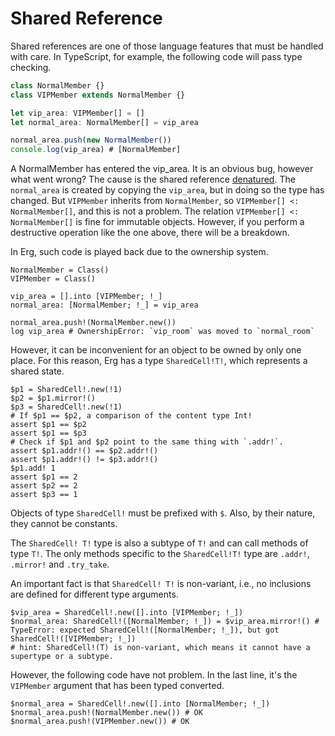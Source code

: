 # Shared Reference

Shared references are one of those language features that must be handled with care.
In TypeScript, for example, the following code will pass type checking.

```typescript
class NormalMember {}
class VIPMember extends NormalMember {}

let vip_area: VIPMember[] = []
let normal_area: NormalMember[] = vip_area

normal_area.push(new NormalMember())
console.log(vip_area) # [NormalMember]
```

A NormalMember has entered the vip_area. It is an obvious bug, however what went wrong?
The cause is the shared reference [denatured](./variance.md). The `normal_area` is created by copying the `vip_area`, but in doing so the type has changed.
But `VIPMember` inherits from `NormalMember`, so `VIPMember[] <: NormalMember[]`, and this is not a problem.
The relation `VIPMember[] <: NormalMember[]` is fine for immutable objects. However, if you perform a destructive operation like the one above, there will be a breakdown.

In Erg, such code is played back due to the ownership system.

```erg
NormalMember = Class()
VIPMember = Class()

vip_area = [].into [VIPMember; !_]
normal_area: [NormalMember; !_] = vip_area

normal_area.push!(NormalMember.new())
log vip_area # OwnershipError: `vip_room` was moved to `normal_room`
```

However, it can be inconvenient for an object to be owned by only one place.
For this reason, Erg has a type `SharedCell!T!`, which represents a shared state.

```erg
$p1 = SharedCell!.new(!1)
$p2 = $p1.mirror!()
$p3 = SharedCell!.new(!1)
# If $p1 == $p2, a comparison of the content type Int!
assert $p1 == $p2
assert $p1 == $p3
# Check if $p1 and $p2 point to the same thing with `.addr!`.
assert $p1.addr!() == $p2.addr!()
assert $p1.addr!() != $p3.addr!()
$p1.add! 1
assert $p1 == 2
assert $p2 == 2
assert $p3 == 1
```

Objects of type `SharedCell!` must be prefixed with `$`. Also, by their nature, they cannot be constants.

The `SharedCell! T!` type is also a subtype of `T!` and can call methods of type `T!`. The only methods specific to the `SharedCell!T!` type are `.addr!`, `.mirror!` and `.try_take`.

An important fact is that `SharedCell! T!` is non-variant, i.e., no inclusions are defined for different type arguments.

```erg
$vip_area = SharedCell!.new([].into [VIPMember; !_])
$normal_area: SharedCell!([NormalMember; !_]) = $vip_area.mirror!() # TypeError: expected SharedCell!([NormalMember; !_]), but got SharedCell!([VIPMember; !_])
# hint: SharedCell!(T) is non-variant, which means it cannot have a supertype or a subtype.
```

However, the following code have not problem. In the last line, it's the `VIPMember` argument that has been typed converted.

```erg
$normal_area = SharedCell!.new([].into [NormalMember; !_])
$normal_area.push!(NormalMember.new()) # OK
$normal_area.push!(VIPMember.new()) # OK
```

